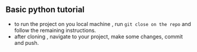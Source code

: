 ## Basic python tutorial

- to run the project on you local machine , run `git close on the repo` and follow the remaining instructions.
- after cloning , navigate to your project, make some changes, commit  and push.
